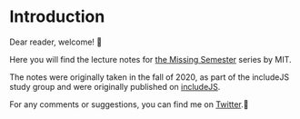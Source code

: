 # Introduction

Dear reader, welcome! 👋

Here you will find the lecture notes for [the Missing Semester](https://missing.csail.mit.edu/) series by MIT.

The notes were originally taken in the fall of 2020, as part of the includeJS study group and were originally published on [includeJS](https://includejs.dev/tags/missing-semester/).

For any comments or suggestions, you can find me on [Twitter](https://twitter.com/GirlsCodeMK).🎉

